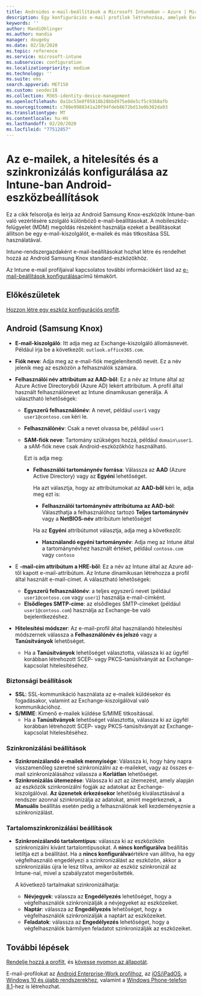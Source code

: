 ```yaml
---
title: Androidos e-mail-beállítások a Microsoft Intuneban – Azure | Microsoft Docs
description: Egy konfigurációs e-mail profilok létrehozása, amelyek Exchange-kiszolgálók, és attribútumok lekérése az Azure Active Directoryból. Engedélyezze az SSL-t vagy SMIME, hitelesítse a felhasználókat tanúsítványokkal vagy felhasználónévvel/jelszóval, és szinkronizálja az e-maileket és az ütemezett adatokat az Android Samsung Knox-eszközökön Microsoft Intune használatával
keywords: ''
author: MandiOhlinger
ms.author: mandia
manager: dougeby
ms.date: 02/18/2020
ms.topic: reference
ms.service: microsoft-intune
ms.subservice: configuration
ms.localizationpriority: medium
ms.technology: ''
ms.suite: ems
search.appverid: MET150
ms.custom: seodec18
ms.collection: M365-identity-device-management
ms.openlocfilehash: 0a1bc53e0f05818b28bbd975e0de5cf5c9368afb
ms.sourcegitcommit: c780e9988341a20f94fdeb8672bd13e0b302da93
ms.translationtype: MT
ms.contentlocale: hu-HU
ms.lasthandoff: 02/20/2020
ms.locfileid: "77512857"
---
```

# <a name="android-device-settings-to-configure-email-authentication-and-synchronization-in-intune"></a>Az e-mailek, a hitelesítés és a szinkronizálás konfigurálása az Intune-ban Android-eszközbeállítások

Ez a cikk felsorolja és leírja az Android Samsung Knox-eszközök Intune-ban való vezérlésére szolgáló különböző e-mail-beállításokat. A mobileszköz-felügyelet (MDM) megoldás részeként használja ezeket a beállításokat állítson be egy e-mail-kiszolgálót, e-mailek és más titkosítása SSL használatával.

Intune-rendszergazdaként e-mail-beállításokat hozhat létre és rendelhet hozzá az Android Samsung Knox standard-eszközökhöz.

Az Intune e-mail profiljaival kapcsolatos további információkért lásd az [e-mail-beállítások konfigurálása](email-settings-configure.md)című témakört.

## <a name="before-you-begin"></a>Előkészületek

[Hozzon létre egy eszköz konfigurációs profilt](email-settings-configure.md#create-a-device-profile).

## <a name="android-samsung-knox"></a>Android (Samsung Knox)

- **E-mail-kiszolgáló**: Itt adja meg az Exchange-kiszolgáló állomásnevét. Például írja be a következőt: `outlook.office365.com`.
- **Fiók neve**: Adja meg az e-mail-fiók megjelenítendő nevét. Ez a név jelenik meg az eszközön a felhasználók számára.
- **Felhasználói név attribútum az AAD-ből**: Ez a név az Intune által az Azure Active Directoryből (Azure AD) lekért attribútum. A profil által használt felhasználónevet az Intune dinamikusan generálja. A választható lehetőségek:
  - **Egyszerű felhasználónév**: A nevet, például `user1` vagy `user1@contoso.com` kéri le.
  - **Felhasználónév**: Csak a nevet olvassa be, például `user1`
  - **SAM-fiók neve**: Tartomány szükséges hozzá, például `domain\user1`. a sAM-fiók neve csak Android-eszközökhöz használható.

    Ezt is adja meg:  
    - **Felhasználói tartománynév forrása**: Válassza az **AAD** (Azure Active Directory) vagy az **Egyéni** lehetőséget.

      Ha azt választja, hogy az attribútumokat az **AAD-ből** kéri le, adja meg ezt is:
      - **Felhasználói tartománynév attribútuma az AAD-ból**: Választhatja a felhasználóhoz tartozó **Teljes tartománynév** vagy a **NetBIOS-név** attribútum lehetőséget

      Ha az **Egyéni** attribútumot választja, adja meg a következőt:
      - **Használandó egyéni tartománynév**: Adja meg az Intune által a tartománynévhez használt értéket, például `contoso.com` vagy `contoso`

- E **-mail-cím attribútum a HRE-ből**: Ez a név az Intune által az Azure ad-től kapott e-mail-attribútum. Az Intune dinamikusan létrehozza a profil által használt e-mail-címet. A választható lehetőségek:
  - **Egyszerű felhasználónév**: a teljes egyszerű nevet (például `user1@contoso.com` vagy `user1`) használja e-mail-címként.
  - **Elsődleges SMTP-címe**: az elsődleges SMTP-címeket (például `user1@contoso.com`) használja az Exchange-be való bejelentkezéshez.

- **Hitelesítési módszer**: Az e-mail-profil által használandó hitelesítési módszernek válassza a **Felhasználónév és jelszó** vagy a **Tanúsítványok** lehetőséget.
  - Ha a **Tanúsítványok** lehetőséget választotta, válassza ki az ügyfél korábban létrehozott SCEP- vagy PKCS-tanúsítványát az Exchange-kapcsolat hitelesítéséhez.

### <a name="security-settings"></a>Biztonsági beállítások

- **SSL**: SSL-kommunikáció használata az e-mailek küldésekor és fogadásakor, valamint az Exchange-kiszolgálóval való kommunikációhoz.
- **S/MIME**: Kimenő e-mailek küldése S/MIME titkosítással.
  - Ha a **Tanúsítványok** lehetőséget választotta, válassza ki az ügyfél korábban létrehozott SCEP- vagy PKCS-tanúsítványát az Exchange-kapcsolat hitelesítéséhez.

### <a name="synchronization-settings"></a>Szinkronizálási beállítások

- **Szinkronizálandó e-mailek mennyisége**: Válassza ki, hogy hány napra visszamenőleg szeretné szinkronizálni az e-maileket, vagy az összes e-mail szinkronizálásához válassza a **Korlátlan** lehetőséget.
- **Szinkronizálás ütemezése**: Válassza ki azt az ütemezést, amely alapján az eszközök szinkronizálni fogják az adatokat az Exchange-kiszolgálóval. **Az üzenetek érkezésekor** lehetőség kiválasztásával a rendszer azonnal szinkronizálja az adatokat, amint megérkeznek, a **Manuális** beállítás esetén pedig a felhasználónak kell kezdeményeznie a szinkronizálást.

### <a name="content-sync-settings"></a>Tartalomszinkronizálási beállítások

- **Szinkronizálandó tartalomtípus**: válassza ki az eszközökön szinkronizálni kívánt tartalomtípusokat. A **nincs konfigurálva** beállítás letiltja ezt a beállítást. Ha a **nincs konfigurálva**értékre van állítva, ha egy végfelhasználó engedélyezi a szinkronizálást az eszközön, akkor a szinkronizálás újra le lesz tiltva, amikor az eszköz szinkronizál az Intune-nal, mivel a szabályzatot megerősítették. 

  A következő tartalmakat szinkronizálhatja:  
  - **Névjegyek**: válassza az **Engedélyezés** lehetőséget, hogy a végfelhasználók szinkronizálják a névjegyeket az eszközeiket.
  - **Naptár**: válassza az **Engedélyezés** lehetőséget, hogy a végfelhasználók szinkronizálják a naptárt az eszközeiket.
  - **Feladatok**: válassza az **Engedélyezés** lehetőséget, hogy a végfelhasználók bármilyen feladatot szinkronizálják az eszközeiket.

## <a name="next-steps"></a>További lépések

[Rendelje hozzá a profilt](device-profile-assign.md), és [kövesse nyomon az állapotát](device-profile-monitor.md).

E-mail-profilokat az [Android Enterprise-Work profilhoz](email-settings-android-enterprise.md), az [iOS/iPadOS](email-settings-ios.md), a [Windows 10 és újabb rendszerekhez](email-settings-windows-10.md), valamint a [Windows Phone-telefon 8,1](email-settings-windows-phone-8-1.md)-hez is létrehozhat.
